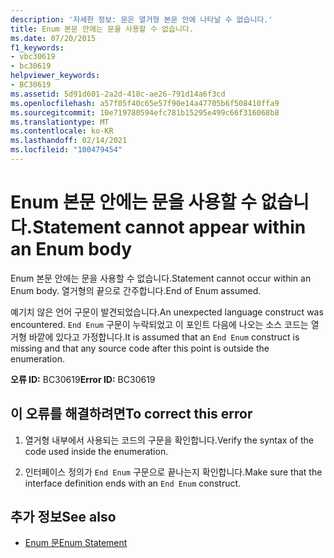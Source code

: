 ```yaml
---
description: '자세한 정보: 문은 열거형 본문 안에 나타날 수 없습니다.'
title: Enum 본문 안에는 문을 사용할 수 없습니다.
ms.date: 07/20/2015
f1_keywords:
- vbc30619
- bc30619
helpviewer_keywords:
- BC30619
ms.assetid: 5d91d601-2a2d-418c-ae26-791d14a6f3cd
ms.openlocfilehash: a57f05f40c65e57f90e14a47705b6f508410ffa9
ms.sourcegitcommit: 10e719780594efc781b15295e499c66f316068b8
ms.translationtype: MT
ms.contentlocale: ko-KR
ms.lasthandoff: 02/14/2021
ms.locfileid: "100479454"
---
```

# <a name="statement-cannot-appear-within-an-enum-body"></a><span data-ttu-id="028e9-103">Enum 본문 안에는 문을 사용할 수 없습니다.</span><span class="sxs-lookup"><span data-stu-id="028e9-103">Statement cannot appear within an Enum body</span></span>

<span data-ttu-id="028e9-104">Enum 본문 안에는 문을 사용할 수 없습니다.</span><span class="sxs-lookup"><span data-stu-id="028e9-104">Statement cannot occur within an Enum body.</span></span> <span data-ttu-id="028e9-105">열거형의 끝으로 간주합니다.</span><span class="sxs-lookup"><span data-stu-id="028e9-105">End of Enum assumed.</span></span>  
  
 <span data-ttu-id="028e9-106">예기치 않은 언어 구문이 발견되었습니다.</span><span class="sxs-lookup"><span data-stu-id="028e9-106">An unexpected language construct was encountered.</span></span> <span data-ttu-id="028e9-107">`End Enum` 구문이 누락되었고 이 포인트 다음에 나오는 소스 코드는 열거형 바깥에 있다고 가정합니다.</span><span class="sxs-lookup"><span data-stu-id="028e9-107">It is assumed that an `End Enum` construct is missing and that any source code after this point is outside the enumeration.</span></span>  
  
 <span data-ttu-id="028e9-108">**오류 ID:** BC30619</span><span class="sxs-lookup"><span data-stu-id="028e9-108">**Error ID:** BC30619</span></span>  
  
## <a name="to-correct-this-error"></a><span data-ttu-id="028e9-109">이 오류를 해결하려면</span><span class="sxs-lookup"><span data-stu-id="028e9-109">To correct this error</span></span>  
  
1. <span data-ttu-id="028e9-110">열거형 내부에서 사용되는 코드의 구문을 확인합니다.</span><span class="sxs-lookup"><span data-stu-id="028e9-110">Verify the syntax of the code used inside the enumeration.</span></span>  
  
2. <span data-ttu-id="028e9-111">인터페이스 정의가 `End Enum` 구문으로 끝나는지 확인합니다.</span><span class="sxs-lookup"><span data-stu-id="028e9-111">Make sure that the interface definition ends with an `End Enum` construct.</span></span>  
  
## <a name="see-also"></a><span data-ttu-id="028e9-112">추가 정보</span><span class="sxs-lookup"><span data-stu-id="028e9-112">See also</span></span>

- [<span data-ttu-id="028e9-113">Enum 문</span><span class="sxs-lookup"><span data-stu-id="028e9-113">Enum Statement</span></span>](../language-reference/statements/enum-statement.md)
